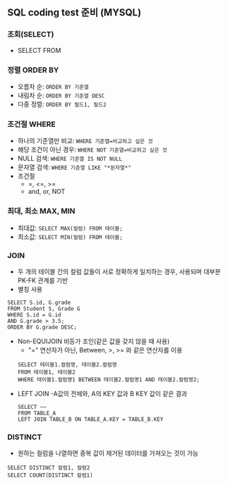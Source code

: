 ## SQL coding test 준비 (MYSQL)

### 조회(SELECT)
- SELECT FROM

### 정렬 ORDER BY
- 오름차 순: `ORDER BY 기준열`
- 내림차 순: `ORDER BY 기준열 DESC`
- 다중 정렬: `ORDER BY 필드1, 필드2`

### 조건절 WHERE
- 하나의 기준열만 비교: `WHERE 기준열=비교하고 싶은 것`
- 해당 조건이 아닌 경우: `WHERE NOT 기준열=비교하고 싶은 것`
- NULL 검색: `WHERE 기준열 IS NOT NULL`
- 문자열 검색: `WHERE 기준열 LIKE "*문자열*"`
- 조건절
    - =, <=, >=
    - and, or, NOT

### 최대, 최소 MAX, MIN
- 최대값: `SELECT MAX(컬럼) FROM 테이블;`
- 최소값: `SELECT MIN(컬럼) FROM 테이블;`

### JOIN
- 두 개의 테이블 간의 컬럼 값들이 서로 정확하게 일치하는 경우, 사용되며 대부분 PK-FK 관계를 기반
- 별칭 사용
```
SELECT S.id, G.grade
FROM Student S, Grade G         
WHERE S.id = G.id
AND G.grade > 3.5;
ORDER BY G.grade DESC;
```
- Non-EQUIJOIN 비등가 조인(같은 값을 갖지 않을 때 사용)
    - "=" 연산자가 아닌, Between, >, >= 와 같은 연산자를 이용
    ```
    SELECT 테이블1.컬럼명, 테이블2.컬럼명
    FROM 테이블1, 테이블2
    WHERE 테이블1.컬럼명1 BETWEEN 테이블2.컬럼명1 AND 테이블2.컬럼명2;
    ```
- LEFT JOIN
    -A값의 전체와, A의 KEY 값과 B KEY 값이 같은 결과
    ```
    SELECT ~~
    FROM TABLE_A
    LEFT JOIN TABLE_B ON TABLE_A.KEY = TABLE_B.KEY
    ```

### DISTINCT
- 원하는 컬럼을 나열하면 중복 값이 제거된 데이터를 가져오는 것이 가능
```
SELECT DISTINCT 칼럼1, 칼럼2
SELECT COUNT(DISTINCT 칼럼1)
```